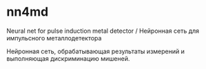 # nn4md
Neural net for pulse induction metal detector / Нейронная сеть для импульсного металлодетектора

Нейронная сеть, обрабатывающая результаты измерений и выполняющая дискриминацию мишеней.
